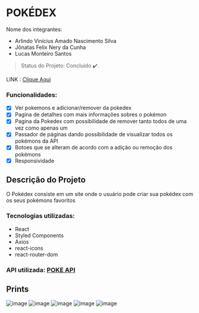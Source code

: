 # POKÉDEX

Nome dos integrantes: 
- Arlindo Vinícius Amado Nascimento Silva
- Jônatas Felix Nery da Cunha
- Lucas Monteiro Santos

> Status do Projeto: Concluido :heavy_check_mark:.

LINK : [Clique Aqui](https://pokedex-gp1.surge.sh/)

### Funcionalidades:

- [x] Ver pokemons e adicionar/remover da pokedex
- [x] Pagina de detalhes com mais informações sobres o pokémon
- [x] Pagina da Pokedex com possibilidade de remover tanto todos de uma vez como apenas um 
- [x] Passador de páginas dando possibilidade de visualizar todos os pokémons da API
- [x] Botoes que se alteram de acordo com a adição ou remoção dos pokémons
- [x] Responsividade

## Descrição do Projeto
<p>O Pokédex consiste em um site onde o usuário pode criar sua pokédex com os seus pokémons favoritos</p>

### Tecnologias utilizadas:

- React
- Styled Components
- Axios
- react-icons
- react-router-dom

### API utilizada: [POKE API](https://pokeapi.co/)

## Prints

![image](https://user-images.githubusercontent.com/104537653/180570261-aad47f96-332f-4041-9f14-7cba3384861b.png)
![image](https://user-images.githubusercontent.com/104537653/180570353-acfd4f25-9916-4d87-ab5b-ed7300f4e718.png)
![image](https://user-images.githubusercontent.com/104537653/180570389-6f135396-8054-4fbf-a636-2194039be4a2.png)
![image](https://user-images.githubusercontent.com/104537653/180570444-b62b5c8e-e64a-43ad-948a-d12b8ff7fa9e.png)
![image](https://user-images.githubusercontent.com/104537653/180570476-7758800b-aa3c-4a8d-ae3f-6257f2a99fad.png)




